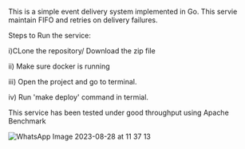 This is a simple event delivery system implemented in Go. This servie maintain FIFO and retries on delivery failures.

Steps to Run the service:

 i)CLone the repository/ Download the zip file
 
 ii) Make sure docker is running
 
 iii) Open the project and go to terminal.
 
 iv) Run 'make deploy' command in termial.

This service has been tested under good throughput using Apache Benchmark

![WhatsApp Image 2023-08-28 at 11 37 13](https://github.com/sanjaytangudu230/evnt-delivery-proj/assets/61742536/43f4f7bd-6070-4df4-b43f-0e116d21bdf9)
